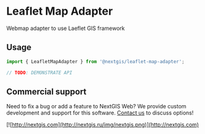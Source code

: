 # Leaflet Map Adapter

Webmap adapter to use Laeflet GIS framework

## Usage

```js
import { LeafletMapAdapter } from '@nextgis/leaflet-map-adapter';

// TODO: DEMONSTRATE API
```

## Commercial support

Need to fix a bug or add a feature to NextGIS Web? We provide custom development and support for this software. [Contact us](http://nextgis.com/contact/) to discuss options!

[![http://nextgis.com](http://nextgis.ru/img/nextgis.png)](http://nextgis.com)
